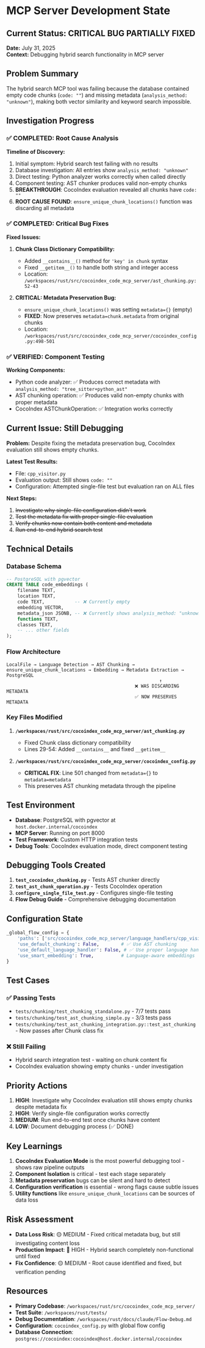 # MCP Server Development State

## Current Status: CRITICAL BUG PARTIALLY FIXED

**Date:** July 31, 2025  
**Context:** Debugging hybrid search functionality in MCP server

## Problem Summary

The hybrid search MCP tool was failing because the database contained empty code chunks (`code: ""`) and missing metadata (`analysis_method: "unknown"`), making both vector similarity and keyword search impossible.

## Investigation Progress

### ✅ COMPLETED: Root Cause Analysis

**Timeline of Discovery:**
1. Initial symptom: Hybrid search test failing with no results
2. Database investigation: All entries show `analysis_method: "unknown"`
3. Direct testing: Python analyzer works correctly when called directly
4. Component testing: AST chunker produces valid non-empty chunks
5. **BREAKTHROUGH**: CocoIndex evaluation revealed all chunks have `code: ""`
6. **ROOT CAUSE FOUND**: `ensure_unique_chunk_locations()` function was discarding all metadata

### ✅ COMPLETED: Critical Bug Fixes

**Fixed Issues:**
1. **Chunk Class Dictionary Compatibility:**
   - Added `__contains__()` method for `'key' in chunk` syntax
   - Fixed `__getitem__()` to handle both string and integer access
   - Location: `/workspaces/rust/src/cocoindex_code_mcp_server/ast_chunking.py:52-43`

2. **CRITICAL: Metadata Preservation Bug:**
   - `ensure_unique_chunk_locations()` was setting `metadata={}` (empty)
   - **FIXED**: Now preserves `metadata=chunk.metadata` from original chunks
   - Location: `/workspaces/rust/src/cocoindex_code_mcp_server/cocoindex_config.py:498-501`

### ✅ VERIFIED: Component Testing

**Working Components:**
- Python code analyzer: ✅ Produces correct metadata with `analysis_method: "tree_sitter+python_ast"`
- AST chunking operation: ✅ Produces valid non-empty chunks with proper metadata
- CocoIndex ASTChunkOperation: ✅ Integration works correctly

## Current Issue: Still Debugging

**Problem:** Despite fixing the metadata preservation bug, CocoIndex evaluation still shows empty chunks.

**Latest Test Results:**
- File: `cpp_visitor.py`
- Evaluation output: Still shows `code: ""` 
- Configuration: Attempted single-file test but evaluation ran on ALL files

**Next Steps:**
1. ~~Investigate why single-file configuration didn't work~~
2. ~~Test the metadata fix with proper single-file evaluation~~
3. ~~Verify chunks now contain both content and metadata~~
4. ~~Run end-to-end hybrid search test~~

## Technical Details

### Database Schema
```sql
-- PostgreSQL with pgvector
CREATE TABLE code_embeddings (
    filename TEXT,
    location TEXT,
    code TEXT,           -- ❌ Currently empty 
    embedding VECTOR,
    metadata_json JSONB, -- ❌ Currently shows analysis_method: "unknown"
    functions TEXT,
    classes TEXT,
    -- ... other fields
);
```

### Flow Architecture
```
LocalFile → Language Detection → AST Chunking → ensure_unique_chunk_locations → Embedding → Metadata Extraction → PostgreSQL
                                                        ↑
                                               ❌ WAS DISCARDING METADATA
                                               ✅ NOW PRESERVES METADATA
```

### Key Files Modified

1. **`/workspaces/rust/src/cocoindex_code_mcp_server/ast_chunking.py`**
   - Fixed Chunk class dictionary compatibility
   - Lines 29-54: Added `__contains__` and fixed `__getitem__`

2. **`/workspaces/rust/src/cocoindex_code_mcp_server/cocoindex_config.py`** 
   - **CRITICAL FIX**: Line 501 changed from `metadata={}` to `metadata=metadata`
   - This preserves AST chunking metadata through the pipeline

## Test Environment

- **Database**: PostgreSQL with pgvector at `host.docker.internal/cocoindex`
- **MCP Server**: Running on port 8000
- **Test Framework**: Custom HTTP integration tests
- **Debug Tools**: CocoIndex evaluation mode, direct component testing

## Debugging Tools Created

1. **`test_cocoindex_chunking.py`** - Tests AST chunker directly
2. **`test_ast_chunk_operation.py`** - Tests CocoIndex operation 
3. **`configure_single_file_test.py`** - Configures single-file testing
4. **Flow Debug Guide** - Comprehensive debugging documentation

## Configuration State

```python
_global_flow_config = {
    'paths': ['src/cocoindex_code_mcp_server/language_handlers/cpp_visitor.py'],  # Single file for testing
    'use_default_chunking': False,        # ✅ Use AST chunking
    'use_default_language_handler': False, # ✅ Use proper language handler
    'use_smart_embedding': True,          # Language-aware embeddings
}
```

## Test Cases

### ✅ Passing Tests
- `tests/chunking/test_chunking_standalone.py` - 7/7 tests pass
- `tests/chunking/test_ast_chunking_simple.py` - 3/3 tests pass  
- `tests/chunking/test_ast_chunking_integration.py::test_ast_chunking` - Now passes after Chunk class fix

### ❌ Still Failing
- Hybrid search integration test - waiting on chunk content fix
- CocoIndex evaluation showing empty chunks - under investigation

## Priority Actions

1. **HIGH**: Investigate why CocoIndex evaluation still shows empty chunks despite metadata fix
2. **HIGH**: Verify single-file configuration works correctly  
3. **MEDIUM**: Run end-to-end test once chunks have content
4. **LOW**: Document debugging process (✅ DONE)

## Key Learnings

1. **CocoIndex Evaluation Mode** is the most powerful debugging tool - shows raw pipeline outputs
2. **Component Isolation** is critical - test each stage separately
3. **Metadata preservation** bugs can be silent and hard to detect
4. **Configuration verification** is essential - wrong flags cause subtle issues
5. **Utility functions** like `ensure_unique_chunk_locations` can be sources of data loss

## Risk Assessment

- **Data Loss Risk**: 🟡 MEDIUM - Fixed critical metadata bug, but still investigating content loss
- **Production Impact**: 🔴 HIGH - Hybrid search completely non-functional until fixed
- **Fix Confidence**: 🟡 MEDIUM - Root cause identified and fixed, but verification pending

## Resources

- **Primary Codebase**: `/workspaces/rust/src/cocoindex_code_mcp_server/`
- **Test Suite**: `/workspaces/rust/tests/`
- **Debug Documentation**: `/workspaces/rust/docs/claude/Flow-Debug.md`
- **Configuration**: `cocoindex_config.py` with global flow config
- **Database Connection**: `postgres://cocoindex:cocoindex@host.docker.internal/cocoindex`